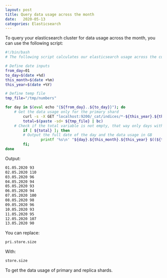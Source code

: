 ```yaml
---
layout: post
title: Query data usage across the month
date:   2020-05-13
categories: Elasticsearch
---
```


To query your elasticsearch cluster for data usage across the month, you can use the following script:

```sh
#!/bin/bash
# The following script calculates our elasticsearch usage across the current month

# Define date inputs
from_day=01
to_day=$(date +%d)
this_month=$(date +%m)
this_year=$(date +%Y)

# Define temp file
tmp_file="/tmp/numbers"

for day in $(eval echo "{${from_day}..${to_day}}"); do
	# Get the data usage only for the primary shard
        curl -s -X GET "localhost:9200/_cat/indices/*-${this_year}.${this_month}.${day}/?bytes=b&h=pri.store.size" > ${tmp_file}
        total=$(paste -sd+ ${tmp_file} | bc)
	# Check if the total variable is not empty, that way only days with data will be printed
        if [ ${total} ]; then
		# Output the full date of the day and the data usage in GB
                printf '%s\n' "${day}.${this_month}.${this_year} $((${total}/ 10**9))"
        fi;
done
```
Output:
```sh
01.05.2020 93
02.05.2020 110
03.05.2020 96
04.05.2020 94
05.05.2020 93
06.05.2020 94
07.05.2020 100
08.05.2020 98
09.05.2020 96
10.05.2020 93
11.05.2020 95
12.05.2020 107
13.05.2020 90
```

You can replace:

```sh
pri.store.size
```
With:
```sh
store.size
```

To get the data usage of primary and replica shards.
